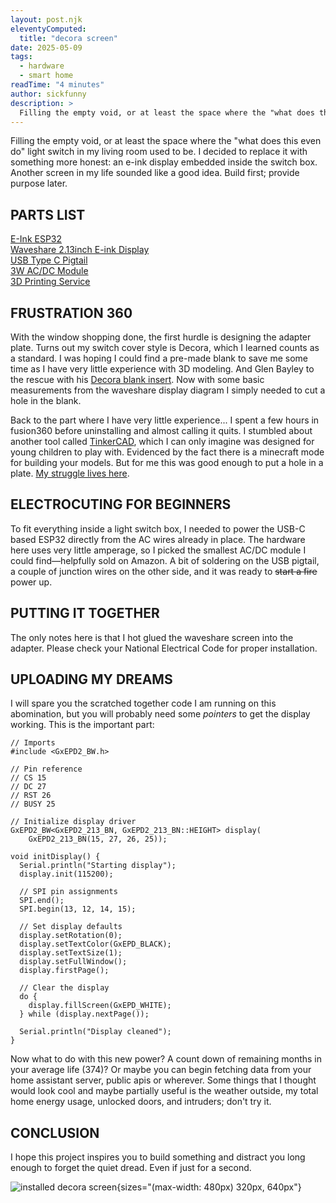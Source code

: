 ```yaml
---
layout: post.njk
eleventyComputed:
  title: "decora screen"
date: 2025-05-09
tags:
  - hardware
  - smart home
readTime: "4 minutes"
author: sickfunny
description: >
  Filling the empty void, or at least the space where the "what does this even do" light switch in my living room used to be. I decided to replace it with something more honest: an e-ink display embedded inside the switch box. Another screen in my life sounded like a good idea. Build first; provide purpose later.
---
```


Filling the empty void, or at least the space where the "what does this even do" light switch in my living room used to be. I decided to replace it with something more honest: an e-ink display embedded inside the switch box. Another screen in my life sounded like a good idea. Build first; provide purpose later.

## PARTS LIST
[E-Ink ESP32](https://www.amazon.com/dp/B07RM1BBVF)  
[Waveshare 2.13inch E-ink Display](https://www.amazon.com/dp/B071VNB96D)  
[USB Type C Pigtail](https://www.amazon.com/dp/B0DCGN8ZG3)  
[3W AC/DC Module](https://www.amazon.com/dp/B09Z253MQ2)  
[3D Printing Service](https://craftcloud3d.com/)

## FRUSTRATION 360
With the window shopping done, the first hurdle is designing the adapter plate. Turns out my switch cover style is Decora, which I learned counts as a standard. I was hoping I could find a pre-made blank to save me some time as I have very little experience with 3D modeling. And Glen Bayley to the rescue with his [Decora blank insert](https://www.printables.com/model/1198667-decora-blank-insert-fusion-360-file). Now with some basic measurements from the waveshare display diagram I simply needed to cut a hole in the blank.

Back to the part where I have very little experience... I spent a few hours in fusion360 before uninstalling and almost calling it quits. I stumbled about another tool called [TinkerCAD](https://www.tinkercad.com/), which I can only imagine was designed for young children to play with. Evidenced by the fact there is a minecraft mode for building your models. But for me this was good enough to put a hole in a plate. [My struggle lives here](/public/decora-adapter.stl).

## ELECTROCUTING FOR BEGINNERS
To fit everything inside a light switch box, I needed to power the USB-C based ESP32 directly from the AC wires already in place. The hardware here uses very little amperage, so I picked the smallest AC/DC module I could find—helpfully sold on Amazon. A bit of soldering on the USB pigtail, a couple of junction wires on the other side, and it was ready to ~~start a fire~~ power up.

## PUTTING IT TOGETHER
The only notes here is that I hot glued the waveshare screen into the adapter. Please check your National Electrical Code for proper installation.

## UPLOADING MY DREAMS
I will spare you the scratched together code I am running on this abomination, but you will probably need some _pointers_ to get the display working. This is the important part:

```
// Imports
#include <GxEPD2_BW.h>

// Pin reference
// CS 15
// DC 27
// RST 26
// BUSY 25

// Initialize display driver
GxEPD2_BW<GxEPD2_213_BN, GxEPD2_213_BN::HEIGHT> display(
    GxEPD2_213_BN(15, 27, 26, 25));

void initDisplay() {
  Serial.println("Starting display");
  display.init(115200);
  
  // SPI pin assignments
  SPI.end();
  SPI.begin(13, 12, 14, 15);
  
  // Set display defaults
  display.setRotation(0);
  display.setTextColor(GxEPD_BLACK);
  display.setTextSize(1);
  display.setFullWindow();
  display.firstPage();
  
  // Clear the display
  do {
    display.fillScreen(GxEPD_WHITE);
  } while (display.nextPage());
  
  Serial.println("Display cleaned");
}
```

Now what to do with this new power? A count down of remaining months in your average life (374)? Or maybe you can begin fetching data from your home assistant server, public apis or wherever. Some things that I thought would look cool and maybe partially useful is the weather outside, my total home energy usage, unlocked doors, and intruders; don't try it.

## CONCLUSION
I hope this project inspires you to build something and distract you long enough to forget the quiet dread. Even if just for a second. 

![installed decora screen](/img/decora-screen.jpg){sizes="(max-width: 480px) 320px, 640px"}